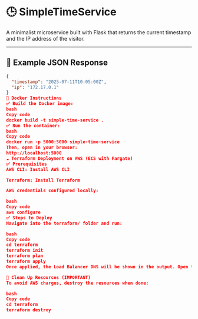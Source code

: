 # 🕒 SimpleTimeService

A minimalist microservice built with Flask that returns the current timestamp and the IP address of the visitor.

---

## 🔁 Example JSON Response

```json
{
  "timestamp": "2025-07-11T10:05:00Z",
  "ip": "172.17.0.1"
}
🐳 Docker Instructions
✅ Build the Docker image:
bash
Copy code
docker build -t simple-time-service .
✅ Run the container:
bash
Copy code
docker run -p 5000:5000 simple-time-service
Then, open in your browser:
http://localhost:5000
☁️ Terraform Deployment on AWS (ECS with Fargate)
✅ Prerequisites
AWS CLI: Install AWS CLI

Terraform: Install Terraform

AWS credentials configured locally:

bash
Copy code
aws configure
✅ Steps to Deploy
Navigate into the terraform/ folder and run:

bash
Copy code
cd terraform
terraform init
terraform plan
terraform apply
Once applied, the Load Balancer DNS will be shown in the output. Open that in your browser to access the app.

🧼 Clean Up Resources (IMPORTANT)
To avoid AWS charges, destroy the resources when done:

bash
Copy code
cd terraform
terraform destroy
